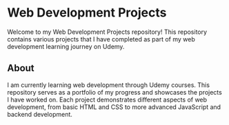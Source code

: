 # Web Development Projects

Welcome to my Web Development Projects repository! This repository contains various projects that I have completed as part of my web development learning journey on Udemy.

## About

I am currently learning web development through Udemy courses. This repository serves as a portfolio of my progress and showcases the projects I have worked on. Each project demonstrates different aspects of web development, from basic HTML and CSS to more advanced JavaScript and backend development.
